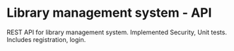 # Library management system - API

REST API for library management system. 
Implemented Security, Unit tests.
Includes registration, login. 
